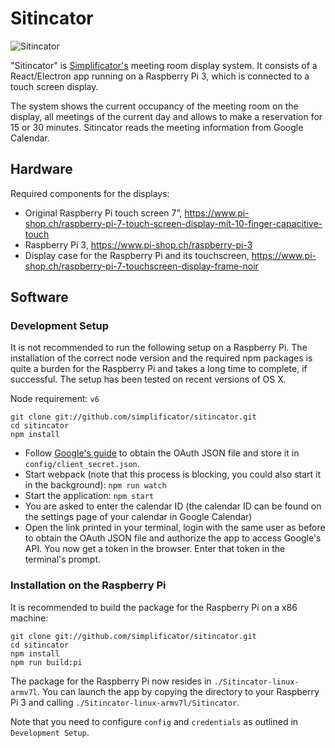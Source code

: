 # Sitincator

![Sitincator](https://github.com/simplificator/sitincator/raw/gh-pages/images/sitincator.png)

"Sitincator" is [Simplificator's](https://www.simplificator.com) meeting room display system. It consists of a React/Electron app running on a Raspberry Pi 3, which is connected to a touch screen display.

The system shows the current occupancy of the meeting room on the display, all meetings of the current day and allows to make a reservation for 15 or 30 minutes. Sitincator reads the meeting information from Google Calendar.

## Hardware

Required components for the displays:

- Original Raspberry Pi touch screen 7”, https://www.pi-shop.ch/raspberry-pi-7-touch-screen-display-mit-10-finger-capacitive-touch
- Raspberry Pi 3, https://www.pi-shop.ch/raspberry-pi-3
- Display case for the Raspberry Pi and its touchscreen, https://www.pi-shop.ch/raspberry-pi-7-touchscreen-display-frame-noir

## Software

### Development Setup

It is not recommended to run the following setup on a Raspberry Pi. The installation of the correct node version and the required npm packages is quite a burden for the Raspberry Pi and takes a long time to complete, if successful. The setup has been tested on recent versions of OS X.

Node requirement: `v6`

    git clone git://github.com/simplificator/sitincator.git
    cd sitincator
    npm install

- Follow [Google's guide][1] to obtain the OAuth JSON file and store it in `config/client_secret.json`.
- Start webpack (note that this process is blocking, you could also start it in the background): `npm run watch`
- Start the application: `npm start`
- You are asked to enter the calendar ID (the calendar ID can be found on the settings page of your calendar in Google Calendar)
- Open the link printed in your terminal, login with the same user as before to obtain the OAuth JSON file and authorize the app to access Google's API. You now get a token in the browser. Enter that token in the terminal's prompt.

### Installation on the Raspberry Pi

It is recommended to build the package for the Raspberry Pi on a x86 machine:

    git clone git://github.com/simplificator/sitincator.git
    cd sitincator
    npm install
    npm run build:pi

The package for the Raspberry Pi now resides in `./Sitincator-linux-armv7l`. You can launch the app by copying the directory to your Raspberry Pi 3 and calling `./Sitincator-linux-armv7l/Sitincator`.

Note that you need to configure `config` and `credentials` as outlined in `Development Setup`.

[1]: https://developers.google.com/google-apps/calendar/quickstart/nodejs#step_1_turn_on_the_api_name

